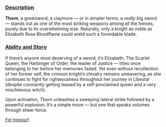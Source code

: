 <!-- title: Thorn -->
<!-- quote: Welcome to the world of stability and harmony! -->
<!-- chapter: 0 -->
<!-- images: (Elizabeth's first time wielding Thorn), (Thorn as viewed from the inventory), (Thorn's ability activated) -->
<!-- model: true -->

### <u>Description</u>

**Thorn**, a greatsword, a claymore — or in simpler terms, a _really_ big sword — stands out as one of the most striking weapons among all the heroes, purely due to its overwhelming size. Naturally, only a knight as noble as Elizabeth Rose Bloodflame could wield such a formidable blade.

### <u>Ability and Story</u>

If there’s anyone most deserving of a sword, it’s Elizabeth. The Scarlet Queen, the Harbinger of Order, the leader of Justice — titles once belonging to her before her memories faded. Yet even without recollection of her former self, the crimson knight’s chivalry remains unwavering, as she continues to fight for righteousness throughout her journey in Libestal (despite constantly getting teased by a self-proclaimed queen and a very mischievous witch).

Upon activation, Thorn unleashes a sweeping lateral strike followed by a powerful explosion. It’s a simple move — but one that speaks volumes through sheer force.

[For honour!](#embed:https://www.youtube.com/live/oVguNTPnDww?si=XWIrWAhx_Nv0aR13&t=1433)
